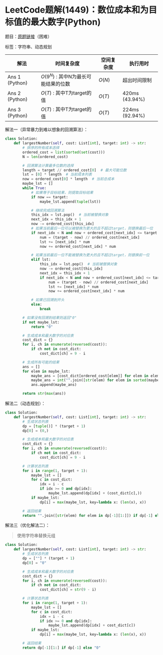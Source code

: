 # LeetCode题解(1449)：数位成本和为目标值的最大数字(Python)

题目：[原题链接](https://leetcode-cn.com/problems/form-largest-integer-with-digits-that-add-up-to-target/)（困难）

标签：字符串、动态规划

| 解法           | 时间复杂度                           | 空间复杂度 | 执行用时       |
| -------------- | ------------------------------------ | ---------- | -------------- |
| Ans 1 (Python) | $O(9^N)$ : 其中N为最长可能结果的位数 | $O(N)$     | 超出时间限制   |
| Ans 2 (Python) | $O(T)$ : 其中T为target的值           | $O(T)$     | 420ms (43.94%) |
| Ans 3 (Python) | $O(T)$ : 其中T为target的值           | $O(T)$     | 224ms (92.94%) |

解法一（异常暴力到难以想象的回溯算法）：

```python
class Solution:
    def largestNumber(self, cost: List[int], target: int) -> str:
        # 排序的所有成本选择
        ordered_cost = list(sorted(set(cost)))
        N = len(ordered_cost)

        # 回溯算法计算最多位数的选择
        length = target // ordered_cost[0]  # 最大可能位数
        lst = [0] * length  # 当前成本列表
        now = ordered_cost[0] * length  # 当前总成本
        maybe_lst = []
        while True:
            # 如果等于目标结果，则提取目标结果
            if now == target:
                maybe_lst.append(tuple(lst))

            # 继续完成回溯算法
            this_idx = lst.pop()  # 当前被替换对象
            next_idx = this_idx + 1
            now -= ordered_cost[this_idx]
            # 如果当前最后一位可以被替换为更大的且不超过target，则替换最后一位
            if next_idx < N and now + ordered_cost[next_idx] <= target:
                num = (target - now) // ordered_cost[next_idx]
                lst += [next_idx] * num
                now += ordered_cost[next_idx] * num

            # 如果当前最后一位不能被替换为更大的且不超过target，则替换前一位
            elif lst:
                this_idx = lst.pop()  # 当前被替换对象
                now -= ordered_cost[this_idx]
                next_idx = this_idx + 1
                if next_idx < N and now + ordered_cost[next_idx] <= target:
                    num = (target - now) // ordered_cost[next_idx]
                    lst += [next_idx] * num
                    now += ordered_cost[next_idx] * num

            # 如果已回溯到开头
            else:
                break

        # 如果没有回溯到结果则返回"0"
        if not maybe_lst:
            return "0"

        # 生成成本和最大数字的对应表
        cost_dict = {}
        for i, ch in enumerate(reversed(cost)):
            if ch not in cost_dict:
                cost_dict[ch] = 9 - i

        # 生成所有可能的结果
        ans = []
        for elem in maybe_lst:
            maybe_ans = [cost_dict[ordered_cost[elem]] for elem in elem]
            maybe_ans = int("".join([str(elem) for elem in sorted(maybe_ans, reverse=True)]))
            ans.append(maybe_ans)

        return str(max(ans))
```

解法二（动态规划）：

```python
class Solution:
    def largestNumber(self, cost: List[int], target: int) -> str:
        # 生成状态列表
        dp = [tuple()] * (target + 1)
        dp[0] = (0,)

        # 生成成本和最大数字的对应表
        cost_dict = {}
        for i, ch in enumerate(reversed(cost)):
            if ch not in cost_dict:
                cost_dict[ch] = 9 - i

        # 计算状态列表
        for i in range(1, target + 1):
            maybe_lst = []
            for c in cost_dict:
                idx = i - c
                if idx >= 0 and dp[idx]:
                    maybe_lst.append(dp[idx] + (cost_dict[c],))
            if maybe_lst:
                dp[i] = max(maybe_lst, key=lambda x: (len(x), x))

        # 返回结果
        return "".join([str(elem) for elem in dp[-1][1:]]) if dp[-1] else "0"
```

解法三（优化解法二）：

> 使用字符串替换元组

```python
class Solution:
    def largestNumber(self, cost: List[int], target: int) -> str:
        # 生成状态列表
        dp = [""] * (target + 1)
        dp[0] = "0"

        # 生成成本和最大数字的对应表
        cost_dict = {}
        for i, ch in enumerate(reversed(cost)):
            if ch not in cost_dict:
                cost_dict[ch] = str(9 - i)

        # 计算状态列表
        for i in range(1, target + 1):
            maybe_lst = []
            for c in cost_dict:
                idx = i - c
                if idx >= 0 and dp[idx]:
                    maybe_lst.append(dp[idx] + cost_dict[c])
            if maybe_lst:
                dp[i] = max(maybe_lst, key=lambda x: (len(x), x))

        # 返回结果
        return dp[-1][1:] if dp[-1] else "0"
```



